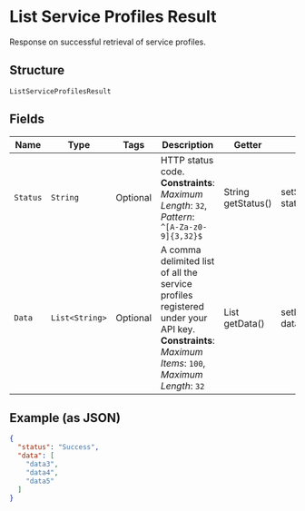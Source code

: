 
# List Service Profiles Result

Response on successful retrieval of service profiles.

## Structure

`ListServiceProfilesResult`

## Fields

| Name | Type | Tags | Description | Getter | Setter |
|  --- | --- | --- | --- | --- | --- |
| `Status` | `String` | Optional | HTTP status code.<br>**Constraints**: *Maximum Length*: `32`, *Pattern*: `^[A-Za-z0-9]{3,32}$` | String getStatus() | setStatus(String status) |
| `Data` | `List<String>` | Optional | A comma delimited list of all the service profiles registered under your API key.<br>**Constraints**: *Maximum Items*: `100`, *Maximum Length*: `32` | List<String> getData() | setData(List<String> data) |

## Example (as JSON)

```json
{
  "status": "Success",
  "data": [
    "data3",
    "data4",
    "data5"
  ]
}
```

